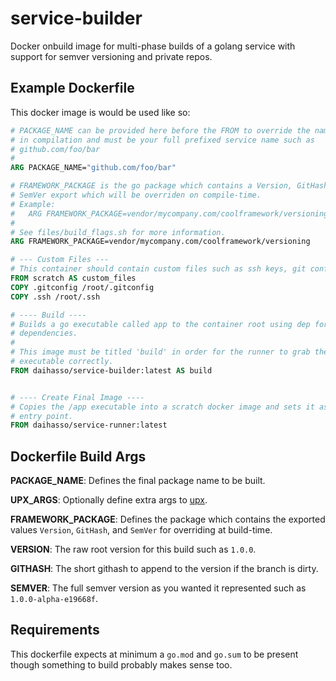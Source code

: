 # service-builder
Docker onbuild image for multi-phase builds of a golang service with support 
for semver versioning and private repos.

## Example Dockerfile
This docker image is would be used like so:

```dockerfile
# PACKAGE_NAME can be provided here before the FROM to override the name used
# in compilation and must be your full prefixed service name such as
# github.com/foo/bar
#
ARG PACKAGE_NAME="github.com/foo/bar"

# FRAMEWORK_PACKAGE is the go package which contains a Version, GitHash and
# SemVer export which will be overriden on compile-time.
# Example:
#   ARG FRAMEWORK_PACKAGE=vendor/mycompany.com/coolframework/versioning
#
# See files/build_flags.sh for more information.
ARG FRAMEWORK_PACKAGE=vendor/mycompany.com/coolframework/versioning

# --- Custom Files ---
# This container should contain custom files such as ssh keys, git config, etc.
FROM scratch AS custom_files
COPY .gitconfig /root/.gitconfig
COPY .ssh /root/.ssh

# ---- Build ----
# Builds a go executable called app to the container root using dep for
# dependencies.
#
# This image must be titled 'build' in order for the runner to grab the
# executable correctly.
FROM daihasso/service-builder:latest AS build


# ---- Create Final Image ----
# Copies the /app executable into a scratch docker image and sets it as the
# entry point.
FROM daihasso/service-runner:latest
```

## Dockerfile Build Args
**PACKAGE_NAME**: Defines the final package name to be built.

**UPX_ARGS**: Optionally define extra args to [upx](https://upx.github.io/).

**FRAMEWORK_PACKAGE**: Defines the package which contains the exported values
`Version`, `GitHash`, and `SemVer` for overriding at build-time.

**VERSION**: The raw root version for this build such as `1.0.0`.

**GITHASH**: The short githash to append to the version if the branch is dirty.

**SEMVER**: The full semver version as you wanted it represented such as
 `1.0.0-alpha-e19668f`.

## Requirements
This dockerfile expects at minimum a `go.mod` and `go.sum` to be present
though something to build probably makes sense too.
